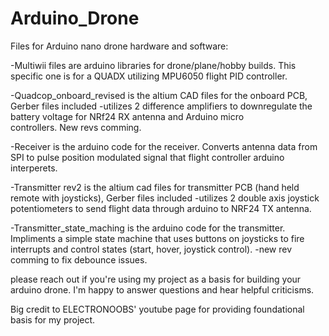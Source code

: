 # Arduino_Drone
Files for Arduino nano drone hardware and software:

-Multiwii files are arduino libraries for drone/plane/hobby builds. This specific one is for a QUADX utilizing MPU6050 
 flight PID controller.
 
-Quadcop_onboard_revised is the altium CAD files for the onboard PCB, Gerber files included
    -utilizes 2 difference amplifiers to downregulate the battery voltage for NRf24 RX antenna and Arduino micro           
     controllers. New revs comming.
     
-Receiver is the arduino code for the receiver. Converts antenna data from SPI to pulse position modulated signal that 
 flight controller arduino interperets.

-Transmitter rev2 is the altium cad files for transmitter PCB (hand held remote with joysticks), Gerber files included
    -utilizes 2 double axis joystick potentiometers to send flight data through arduino to NRF24 TX antenna.

-Transmitter_state_maching is the arduino code for the transmitter. Impliments a simple state machine that uses buttons on  joysticks to fire interrupts and control states (start, hover, joystick control).
    -new rev comming to fix debounce issues.
    
please reach out if you're using my project as a basis for building your arduino drone. I'm happy to answer questions and hear helpful criticisms.

Big credit to ELECTRONOOBS' youtube page for providing foundational basis for my project.
